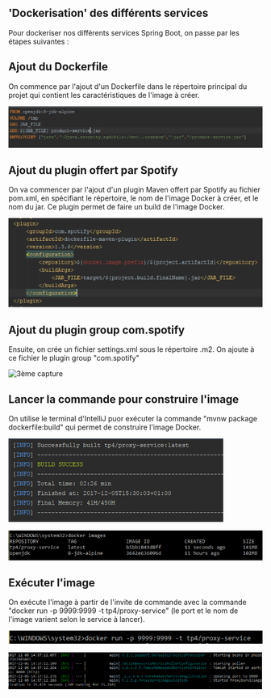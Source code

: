 ## 'Dockerisation' des différents services

Pour dockeriser nos différents services Spring Boot, on passe par les étapes suivantes :

## Ajout du Dockerfile

On commence par l'ajout d'un Dockerfile dans le répertoire principal du projet qui contient les caractéristiques de l'image à créer.

![1ère capture](/Capture3.PNG?raw=true "Ajout du Dockerfile")

## Ajout du plugin offert par Spotify

On va commencer par l'ajout d'un plugin Maven offert par Spotify au fichier pom.xml, en spécifiant le répertoire, le nom de l'image Docker à créer, et le nom du jar. Ce plugin permet de faire un build de l'image Docker.

![2ème capture](/Capture2.PNG?raw=true "Ajout du plugin")

## Ajout du plugin group com.spotify

Ensuite, on crée un fichier settings.xml sous le répertoire .m2. On ajoute à ce fichier le plugin group "com.spotify"

![3ème capture](/Capture.PNG?raw=true "Ajout du plugin group")

## Lancer la commande pour construire l'image

On utilise le terminal d'IntelliJ puor exécuter la commande "mvnw package dockerfile:build" qui permet de construire l'image Docker.

![4ème capture](/Capture4.PNG?raw=true "Build terminé")

![5ème capture](/Capture5.PNG?raw=true "Vérification que l'image est créée")

## Exécuter l'image

On exécute l'image à partir de l'invite de commande avec la commande "docker run -p 9999:9999 -t tp4/proxy-service" (le port et le nom de l'image varient selon le service à lancer).

![6ème capture](/Capture6.PNG?raw=true "Lancer l'image")

![7ème capture](/Capture7.PNG?raw=true "Service lancé")